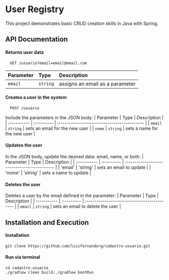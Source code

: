 # User Registry

This project demonstrates basic CRUD creation skills in Java with Spring.

## API Documentation

#### Returns user data

```http
  GET /usuario?email=email@email.com
```

| Parameter   | Type       | Description                           |
| :---------- | :--------- | :---------------------------------- |
| `email` | `string` | assigns an email as a parameter |

#### Creates a user in the system
```http
  POST /usuario
```
Include the parameters in the JSON body:
| Parameter   | Type       | Description                                   |
| :---------- | :--------- | :------------------------------------------ |
| `email`      | `string` | sets an email for the new user |
| `nome`      | `string` | sets a name for the new user |

#### Updates the user
In the JSON body, update the desired data: email, name, or both:
| Parameter |	Type	| Description |
| :---------- | :--------- | :------------------------------------------ |
| 'email'	| 'string'	| sets an email to update |
| 'nome'	| 'string'	| sets a name to update |

#### Deletes the user
Deletes a user by the email defined in the parameter:
| Parameter   | Type       | Description                                   |
| :---------- | :--------- | :------------------------------------------ |
| `email`      | `string` | 	sets an email to delete the user |

## Installation and Execution
#### Installation

```
git clone https://github.com/luizfernandorg/cadastro-usuario.git
```
#### Run via terminal

```
cd cadastro-usuario
./gradlew clean build;./gradlew bootRun
```
